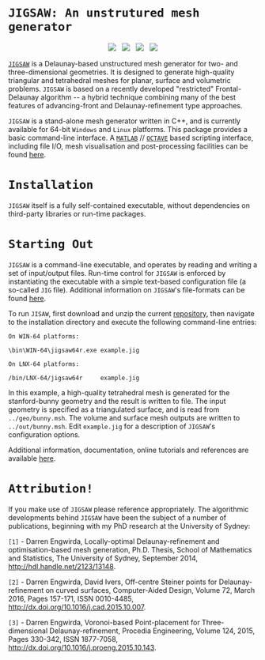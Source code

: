 # `JIGSAW: An unstrutured mesh generator`

<p align="center">
  <img src = "../master/img/bunny-TRIA3-1.png"> &nbsp
  <img src = "../master/img/bunny-TRIA3-2.png"> &nbsp
  <img src = "../master/img/bunny-TRIA3-3.png"> &nbsp
  <img src = "../master/img/bunny-TRIA4-3.png">
</p>

<a href="https://sites.google.com/site/dengwirda/jigsaw">`JIGSAW`</a> is a Delaunay-based unstructured mesh generator for two- and three-dimensional geometries. It is designed to generate high-quality triangular and tetrahedral meshes for planar, surface and volumetric problems. `JIGSAW` is based on a recently developed "restricted" Frontal-Delaunay algorithm -- a hybrid technique combining many of the best features of advancing-front and Delaunay-refinement type approaches.

`JIGSAW` is a stand-alone mesh generator written in C++, and is currently available for 64-bit `Windows` and `Linux` platforms. This package provides a basic command-line interface. A <a href="http://www.mathworks.com">`MATLAB`</a> // <a href="http://www.gnu.org/software/octave">`OCTAVE`</a> based scripting interface, including file I/O, mesh visualisation and post-processing facilities can be found <a href="https://github.com/dengwirda/jigsaw-matlab">here</a>.

# `Installation`

`JIGSAW` itself is a fully self-contained executable, without dependencies on third-party libraries or run-time packages. 

# `Starting Out`

`JIGSAW` is a command-line executable, and operates by reading and writing a set of input/output files. Run-time control for `JIGSAW` is enforced by instantiating the executable with a simple text-based configuration file (a so-called `JIG` file). Additional information on `JIGSAW`'s file-formats can be found <a href="http://sites.google.com/site/dengwirda/jigsaw/jigsaw-documentation">here</a>.

To run `JISAW`, first download and unzip the current <a href="https://github.com/dengwirda/jigsaw/archive/master.zip">repository</a>, then navigate to the installation directory and execute the following command-line entries:
````
On WIN-64 platforms:

\bin\WIN-64\jigsaw64r.exe example.jig

On LNX-64 platforms:

/bin/LNX-64/jigsaw64r     example.jig
````
In this example, a high-quality tetrahedral mesh is generated for the stanford-bunny geometry and the result is written to file. The input geometry is specified as a triangulated surface, and is read from `../geo/bunny.msh`. The volume and surface mesh outputs are written to `../out/bunny.msh`. Edit `example.jig` for a description of `JIGSAW`'s configuration options. 

Additional information, documentation, online tutorials and references are available <a href="http://sites.google.com/site/dengwirda/jigsaw">here</a>.

# `Attribution!`

If you make use of `JIGSAW` please reference appropriately. The algorithmic developments behind `JIGSAW` have been the subject of a number of publications, beginning with my PhD research at the University of Sydney:

`[1]` - Darren Engwirda, Locally-optimal Delaunay-refinement and optimisation-based mesh generation, Ph.D. Thesis, School of Mathematics and Statistics, The University of Sydney, September 2014, http://hdl.handle.net/2123/13148.

`[2]` - Darren Engwirda, David Ivers, Off-centre Steiner points for Delaunay-refinement on curved surfaces, Computer-Aided Design, Volume 72, March 2016, Pages 157-171, ISSN 0010-4485, http://dx.doi.org/10.1016/j.cad.2015.10.007.

`[3]` - Darren Engwirda, Voronoi-based Point-placement for Three-dimensional Delaunay-refinement, Procedia Engineering, Volume 124, 2015, Pages 330-342, ISSN 1877-7058, http://dx.doi.org/10.1016/j.proeng.2015.10.143. 


